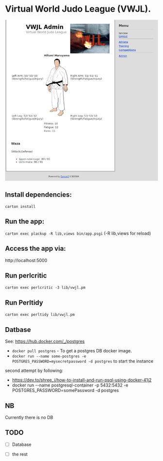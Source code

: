 # Virtual World Judo League (VWJL).

![screenshot of athlete view](2020-12-31.png "Screenshot of athlete view")


## Install dependencies:
 ```carton install```

## Run the app:
 ```carton exec plackup -R lib,views bin/app.psgi``` (-R lib,views for reload)

## Access the app via:
 http://localhost:5000

## Run perlcritic
 ```carton exec perlcritic -3 lib/vwjl.pm```

## Run Perltidy
 ```carton exec perltidy lib/vwjl.pm```


## Datbase

See: https://hub.docker.com/_/postgres

* ```docker pull postgres``` - To get a postgres DB docker image.
* ```docker run --name some-postgres -e POSTGRES_PASSWORD=mysecretpassword -d postgres``` to start the instance


second attempt by following:
* https://dev.to/shree_j/how-to-install-and-run-psql-using-docker-41j2
* docker run --name postgresql-container -p 5432:5432 -e POSTGRES_PASSWORD=somePassword -d postgres

## NB
 Currently there is no DB

## TODO

* [ ] Database
* [ ] the rest




